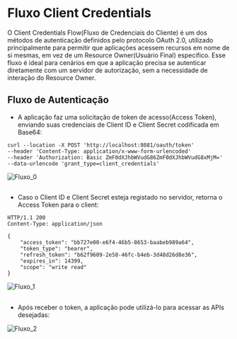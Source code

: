 # Fluxo Client Credentials

O Client Credentials Flow(Fluxo de Credenciais do Cliente) é um dos métodos de autenticação definidos pelo protocolo OAuth 2.0, utilizado principalmente para permitir que aplicações acessem recursos em nome de si mesmas, em vez de um Resource Owner(Usuário Final) específico. Esse fluxo é ideal para cenários em que a aplicação precisa se autenticar diretamente com um servidor de autorização, sem a necessidade de interação do Resource Owner.

## Fluxo de Autenticação

* A aplicação faz uma solicitação de token de acesso(Access Token), enviando suas credenciais de Client ID e Client Secret codificada em Base64:
```
curl --location -X POST 'http://localhost:8081/oauth/token'
--header 'Content-Type: application/x-www-form-urlencoded'
--header 'Authorization: Basic ZmF0dXJhbWVudG86ZmF0dXJhbWVudG8xMjM='
--data-urlencode 'grant_type=client_credentials'
```


![Fluxo_0](https://github.com/igor-lourenco/algafood-auth/blob/feature/fluxo_Client_Credentials/images/fluxo_0.png)

##
* Caso o Client ID e Client Secret esteja registado no servidor, retorna o Access Token para o client:
```
HTTP/1.1 200
Content-Type: application/json

{
    "access_token": "bb727e00-e6f4-46b5-8653-baabeb989a64",
    "token_type": "bearer",
    "refresh_token": "b62f9609-2e58-46fc-b4eb-3d48d26d8e36",
    "expires_in": 14399,
    "scope": "write read"
}
```

![Fluxo_1](https://github.com/igor-lourenco/algafood-auth/blob/feature/fluxo_Client_Credentials/images/fluxo_1.png)

##
* Após receber o token, a aplicação pode utilizá-lo para acessar as APIs desejadas:

![Fluxo_2](https://github.com/igor-lourenco/algafood-auth/blob/feature/fluxo_Client_Credentials/images/fluxo_2.png)

